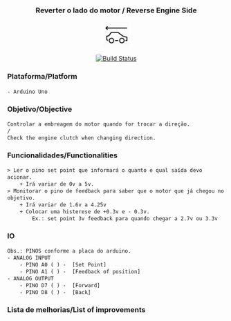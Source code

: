 <h3 align="center">Reverter o lado do motor / Reverse Engine Side</h1>
<p align="center">
    <img alt="logo-chocadeira" class="avatar rounded-2" height="60" src="/car-reversing.webp" width="60">
</p>
<p align="center">
    <a href="https://travis-ci.com/lnoering/reverse-engine-side">
        <img src="https://travis-ci.com/lnoering/reverse-engine-side.svg?branch=master" alt="Build Status">
    </a>
</p>


### Plataforma/Platform
    - Arduino Uno


### Objetivo/Objective
    Controlar a embreagem do motor quando for trocar a direção.
    /
    Check the engine clutch when changing direction.


### Funcionalidades/Functionalities
    > Ler o pino set point que informará o quanto e qual saída devo acionar.
        + Irá variar de 0v a 5v.
    > Monitorar o pino de feedback para saber que o motor que já chegou no objetivo.
        + Irá variar de 1.6v a 4.25v
        + Colocar uma histerese de +0.3v e - 0.3v.
            Ex.: set point 3v feedback para quando chegar a 2.7v ou 3.3v
### IO
    Obs.: PINOS conforme a placa do arduino.
    - ANALOG INPUT
        - PINO A0 ( ) -  [Set Point]
        - PINO A1 ( ) -  [Feedback of position]
    - ANALOG OUTPUT
        - PINO D7 ( ) -  [Forward]
        - PINO D8 ( ) -  [Back]


### Lista de melhorias/List of improvements
